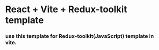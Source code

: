 # React + Vite + Redux-toolkit template

### use this template for Redux-toolkit(JavaScript) template in vite.

 
